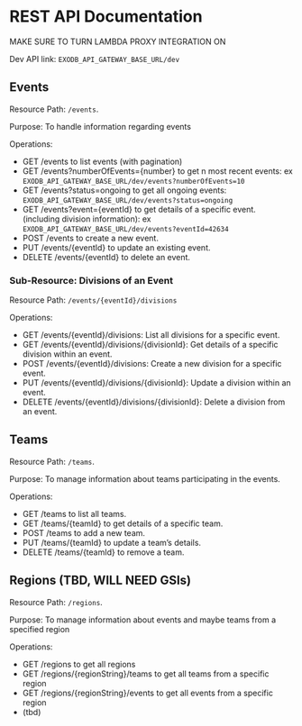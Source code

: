 # REST API Documentation

MAKE SURE TO TURN LAMBDA PROXY INTEGRATION ON

Dev API link: `EXODB_API_GATEWAY_BASE_URL/dev`

## Events

Resource Path: `/events`.

Purpose: To handle information regarding events

Operations:

- GET /events to list events (with pagination)
- GET /events?numberOfEvents={number} to get n most recent events:  ex `EXODB_API_GATEWAY_BASE_URL/dev/events?numberOfEvents=10`
- GET /events?status=ongoing to get all ongoing events: `EXODB_API_GATEWAY_BASE_URL/dev/events?status=ongoing`
- GET /events?event={eventId} to get details of a specific event. (including division information): ex `EXODB_API_GATEWAY_BASE_URL/dev/events?eventId=42634`
- POST /events to create a new event.
- PUT /events/{eventId} to update an existing event.
- DELETE /events/{eventId} to delete an event.

### Sub-Resource: Divisions of an Event

Resource Path: `/events/{eventId}/divisions`

Operations:

- GET /events/{eventId}/divisions: List all divisions for a specific event.
- GET /events/{eventId}/divisions/{divisionId}: Get details of a specific division within an event.
- POST /events/{eventId}/divisions: Create a new division for a specific event.
- PUT /events/{eventId}/divisions/{divisionId}: Update a division within an event.
- DELETE /events/{eventId}/divisions/{divisionId}: Delete a division from an event.

## Teams

Resource Path: `/teams`.

Purpose: To manage information about teams participating in the events.

Operations:

- GET /teams to list all teams.
- GET /teams/{teamId} to get details of a specific team.
- POST /teams to add a new team.
- PUT /teams/{teamId} to update a team’s details.
- DELETE /teams/{teamId} to remove a team.

## Regions (TBD, WILL NEED GSIs)

Resource Path: `/regions`.

Purpose: To manage information about events and maybe teams from a specified region

Operations:

- GET /regions to get all regions
- GET /regions/{regionString}/teams to get all teams from a specific region
- GET /regions/{regionString}/events to get all events from a specific region
- (tbd)
